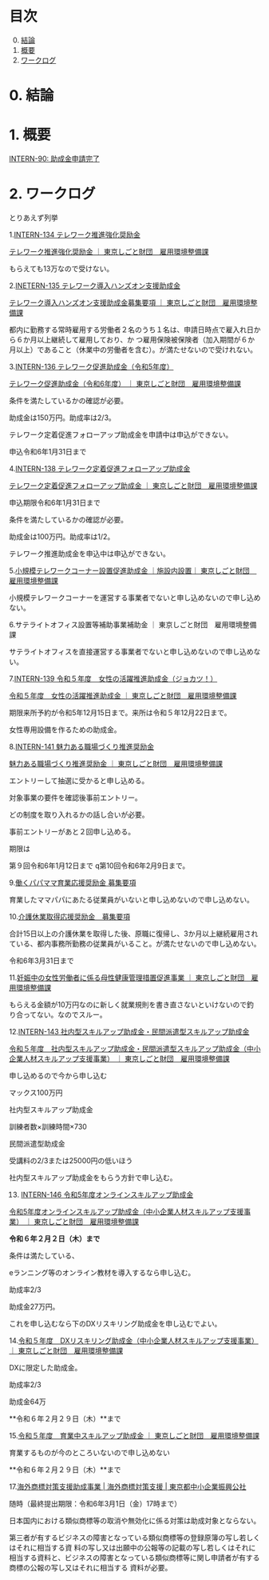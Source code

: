 # 目次

0. [結論](#結論)
1. [概要](#概要)
2. [ワークログ](#ワークログ)

# 0. 結論
 
# 1. 概要
[INTERN-90: 助成金申請完了](https://remotesalesproject.atlassian.net/browse/INTERN-90)
 
# 2. ワークログ
とりあえず列挙

 

1.[INTERN-134 テレワーク推進強化奨励金 ](https://github.com/PantaRhei-Developer/WIKI-PantaRhei/blob/main/WorkMemo/INTERN-134%20%E3%83%86%E3%83%AC%E3%83%AF%E3%83%BC%E3%82%AF%E6%8E%A8%E9%80%B2%E5%BC%B7%E5%8C%96%E5%A5%A8%E5%8A%B1%E9%87%91.md)

[テレワーク推進強化奨励金 ｜ 東京しごと財団　雇用環境整備課 ](https://www.shigotozaidan.or.jp/koyo-kankyo/boshu/tele-suisinkyoka.html)

もらえても13万なので受けない。

 

2.[INETERN-135 テレワーク導入ハンズオン支援助成金 ](https://github.com/PantaRhei-Developer/WIKI-PantaRhei/blob/main/WorkMemo/INTERN-135%20%E3%83%86%E3%83%AC%E3%83%AF%E3%83%BC%E3%82%AF%E5%B0%8E%E5%85%A5%E3%83%8F%E3%83%B3%E3%82%BA%E3%82%AA%E3%83%B3%E6%94%AF%E6%8F%B4%E5%8A%A9%E6%88%90%E9%87%91.md)

[テレワーク導入ハンズオン支援助成金募集要項 ｜ 東京しごと財団　雇用環境整備課 ](https://www.shigotozaidan.or.jp/koyo-kankyo/boshu/hands-on.html)

都内に勤務する常時雇用する労働者２名のうち１名は、申請日時点で雇入れ日から６か月以上継続して雇用しており、か つ雇用保険被保険者（加入期間が６か月以上）であること（休業中の労働者を含む）。が満たせないので受けれない。

3.[INTERN-136 テレワーク促進助成金（令和5年度） ](https://github.com/PantaRhei-Developer/WIKI-PantaRhei/blob/main/WorkMemo/INTERN-136%20%E3%83%86%E3%83%AC%E3%83%AF%E3%83%BC%E3%82%AF%E4%BF%83%E9%80%B2%E5%8A%A9%E6%88%90%E9%87%91%EF%BC%88%E4%BB%A4%E5%92%8C5%E5%B9%B4%E5%BA%A6%EF%BC%89.md)

[テレワーク促進助成金（令和6年度） ｜ 東京しごと財団　雇用環境整備課 ](https://www.shigotozaidan.or.jp/koyo-kankyo/joseikin/telesoku.html)

条件を満たしているかの確認が必要。

助成金は150万円。助成率は2/3。

テレワーク定着促進フォローアップ助成金を申請中は申込ができない。

申込令和6年1月31日まで

4.[INTERN-138 テレワーク定着促進フォローアップ助成金 ](https://github.com/PantaRhei-Developer/WIKI-PantaRhei/blob/main/WorkMemo/INTERN-138%20%E3%83%86%E3%83%AC%E3%83%AF%E3%83%BC%E3%82%AF%E5%AE%9A%E7%9D%80%E4%BF%83%E9%80%B2%E3%83%95%E3%82%A9%E3%83%AD%E3%83%BC%E3%82%A2%E3%83%83%E3%83%97%E5%8A%A9%E6%88%90%E9%87%91.md)

[テレワーク定着促進フォローアップ助成金 ｜ 東京しごと財団　雇用環境整備課 ](https://www.shigotozaidan.or.jp/koyo-kankyo/boshu/05_follow.html)

申込期限令和6年1月31日まで

条件を満たしているかの確認が必要。

助成金は100万円。助成率は1/2。

テレワーク推進助成金を申込中は申込ができない。

5.[小規模テレワークコーナー設置促進助成金 ｜施設内設置｜ 東京しごと財団　雇用環境整備課 ](https://www.shigotozaidan.or.jp/koyo-kankyo/boshu/syoukibo_03.html)

小規模テレワークコーナーを運営する事業者でないと申し込めないので申し込めない。

6.サテライトオフィス設置等補助事業補助金 ｜ 東京しごと財団　雇用環境整備課 

サテライトオフィスを直接運営する事業者でないと申し込めないので申し込めない。

7.[INTERN-139 令和５年度　女性の活躍推進助成金（ジョカツ！） ](https://github.com/PantaRhei-Developer/WIKI-PantaRhei/blob/main/WorkMemo/INTERN-139%20%E4%BB%A4%E5%92%8C%EF%BC%95%E5%B9%B4%E5%BA%A6%E3%80%80%E5%A5%B3%E6%80%A7%E3%81%AE%E6%B4%BB%E8%BA%8D%E6%8E%A8%E9%80%B2%E5%8A%A9%E6%88%90%E9%87%91%EF%BC%88%E3%82%B8%E3%83%A7%E3%82%AB%E3%83%84%EF%BC%81%EF%BC%89.md)

[令和５年度　女性の活躍推進助成金 ｜ 東京しごと財団　雇用環境整備課 ](https://www.shigotozaidan.or.jp/koyo-kankyo/boshu/05jokatsu.html)

期限来所予約が令和5年12月15日まで。来所は令和５年12月22日まで。

女性専用設備を作るための助成金。

8.[INTERN-141 魅力ある職場づくり推進奨励金 ](https://github.com/PantaRhei-Developer/WIKI-PantaRhei/blob/main/WorkMemo/INTERN-141%20%E9%AD%85%E5%8A%9B%E3%81%82%E3%82%8B%E8%81%B7%E5%A0%B4%E3%81%A5%E3%81%8F%E3%82%8A%E6%8E%A8%E9%80%B2%E5%A5%A8%E5%8A%B1%E9%87%91.md)

[魅力ある職場づくり推進奨励金 ｜ 東京しごと財団　雇用環境整備課 ](https://www.shigotozaidan.or.jp/koyo-kankyo/boshu/tokyoengagement.html)

エントリーして抽選に受かると申し込める。

対象事業の要件を確認後事前エントリー。

どの制度を取り入れるかの話し合いが必要。

事前エントリーがあと２回申し込める。

期限は

  第９回令和6年1月12日まで
  q第10回令和6年2月9日まで。

 

9.[働くパパママ育業応援奨励金 募集要項 ](https://www.shigotozaidan.or.jp/koyo-kankyo/boshu/papamamayoukou.html)

育業したママパパにあたる従業員がいないと申し込めないので申し込めない。

10.[介護休業取得応援奨励金　募集要項 ](https://www.shigotozaidan.or.jp/koyo-kankyo/boshu/kaigoyoukou.html)

合計15日以上の介護休業を取得した後、原職に復帰し、3か月以上継続雇用されている、都内事務所勤務の従業員がいること。が満たせないので申し込めない。

令和6年3月31日まで

 

11.[妊娠中の女性労働者に係る母性健康管理措置促進事業 ｜ 東京しごと財団　雇用環境整備課 ](https://www.shigotozaidan.or.jp/koyo-kankyo/boshu/boseikenkokanriyoukou.html)

もらえる金額が10万円なのに新しく就業規則を書き直さないといけないので釣り合ってない。なのでスルー。


12.[INTERN-143 社内型スキルアップ助成金・民間派遣型スキルアップ助成金]()

[令和５年度　社内型スキルアップ助成金・民間派遣型スキルアップ助成金（中小企業人材スキルアップ支援事業） ｜ 東京しごと財団　雇用環境整備課 ](https://www.shigotozaidan.or.jp/koyo-kankyo/boshu/skillup.html)

申し込めるので今から申し込む

マックス100万円

社内型スキルアップ助成金

 訓練者数×訓練時間×730

民間派遣型助成金

 受講料の2/3または25000円の低いほう

社内型スキルアップ助成金をもらう方針で申し込む。

13. [INTERN-146 令和5年度オンラインスキルアップ助成金 ](https://github.com/PantaRhei-Developer/WIKI-PantaRhei/blob/main/WorkMemo/INTERN-146%20%E4%BB%A4%E5%92%8C5%E5%B9%B4%E5%BA%A6%E3%82%AA%E3%83%B3%E3%83%A9%E3%82%A4%E3%83%B3%E3%82%B9%E3%82%AD%E3%83%AB%E3%82%A2%E3%83%83%E3%83%97%E5%8A%A9%E6%88%90%E9%87%91.md)

[令和5年度オンラインスキルアップ助成金（中小企業人材スキルアップ支援事業） ｜ 東京しごと財団　雇用環境整備課 ](https://www.shigotozaidan.or.jp/koyo-kankyo/boshu/online.html)

**令和６年２月２日（木）まで**

条件は満たしている、

eランニング等のオンライン教材を導入するなら申し込む。

助成率2/3

助成金27万円。

これを申し込むなら下のDXリスキリング助成金を申し込むでよい。

 

14.[令和５年度　DXリスキリング助成金（中小企業人材スキルアップ支援事業） ｜ 東京しごと財団　雇用環境整備課 ](https://www.shigotozaidan.or.jp/koyo-kankyo/boshu/dx.html)

DXに限定した助成金。

助成率2/3

助成金64万

**令和６年２月２９日（木）**まで

 

15.[令和５年度　育業中スキルアップ助成金 ｜ 東京しごと財団　雇用環境整備課 ](https://www.shigotozaidan.or.jp/koyo-kankyo/boshu/ikugyoskillup.html)

育業するものが今のところいないので申し込めない

**令和６年２月２９日（木）**まで

 

17.[海外商標対策支援助成事業 | 海外商標対策支援 | 東京都中小企業振興公社 ](https://www.tokyo-kosha.or.jp/chizai/josei/syouhyoutaisaku/)

随時（最終提出期限：令和6年3月1日（金）17時まで）

日本国内における類似商標等の取消や無効化に係る対策は助成対象とならない。

 

第三者が有するビジネスの障害となっている類似商標等の登録原簿の写し若しくはそれに相当する資 料の写し又は出願中の公報等の記載の写し若しくはそれに相当する資料と、ビジネスの障害となっている類似商標等に関し申請者が有する商標の公報の写し又はそれに相当する 資料が必要。

 

